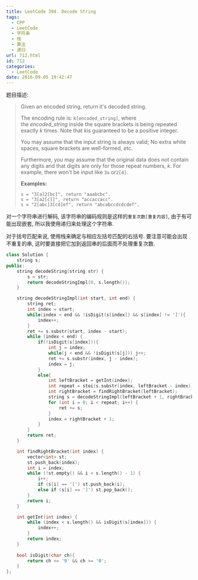 ```yaml
---
title: LeetCode 394. Decode String
tags:
  - CPP
  - LeetCode
  - 字符串
  - 栈
  - 算法
  - 递归
url: 712.html
id: 712
categories:
  - LeetCode
date: 2016-09-05 19:42:47
---
```

题目描述:

> Given an encoded string, return it's decoded string.
>
> The encoding rule is: `k[encoded_string]`, where the *encoded_string* inside the square brackets is being repeated exactly *k* times. Note that *k*is guaranteed to be a positive integer.
>
> You may assume that the input string is always valid; No extra white spaces, square brackets are well-formed, etc.
>
> Furthermore, you may assume that the original data does not contain any digits and that digits are only for those repeat numbers, *k*. For example, there won't be input like `3a` or`2[4]`.
>
> **Examples:**
>
> ```
> s = "3[a]2[bc]", return "aaabcbc".
> s = "3[a2[c]]", return "accaccacc".
> s = "2[abc]3[cd]ef", return "abcabccdcdcdef".
> ```

对一个字符串进行解码, 该字符串的编码规则是这样的`重复次数[重复内容]`, 由于有可能出现嵌套, 所以我使用递归来处理这个字符串.

对于括号匹配来说, 使用栈来确定与相应左括号匹配的右括号. 要注意可能会出现不重复的串, 这时要直接把它加到返回串的后面而不处理重复次数.

```cpp
class Solution {
	string s;
public:
	string decodeString(string str) {
		s = str;
		return decodeStringImpl(0, s.length());
	}

	string decodeStringImpl(int start, int end) {
		string ret;
		int index = start;
		while(index < end && !isDigit(s[index]) && s[index] != ']'){
		    index++;
		}
		ret += s.substr(start, index - start);
		while (index < end) {
		    if(!isDigit(s[index])){
		        int j = index;
		        while(j < end && !isDigit(s[j])) j++;
		        ret += s.substr(index, j - index);
		        index = j;
		    }
		    else{
    			int leftBracket = getInt(index);
    			int repeat = stoi(s.substr(index, leftBracket - index));
    			int rightBracket = findRightBracket(leftBracket);
    			string s = decodeStringImpl(leftBracket + 1, rightBracket);
    			for (int i = 0; i < repeat; i++) {
    				ret += s;
    			}
    			index = rightBracket + 1;
		    }
		}
		return ret;
	}

	int findRightBracket(int index) {
		vector<int> st;
		st.push_back(index);
		int i = index;
		while (!st.empty() && i < s.length() - 1) {
			i++;
			if (s[i] == '[') st.push_back(i);
			else if (s[i] == ']') st.pop_back();
		}
		return i;
	}

	int getInt(int index) {
		while (index < s.length() && isDigit(s[index])) {
			index++;
		}
		return index;
	}
	
	bool isDigit(char ch){
	    return ch <= '9' && ch >= '0';
	}
};
```

